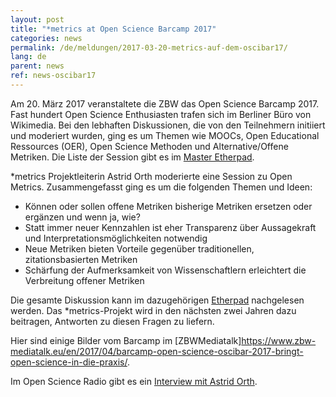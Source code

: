 ```yaml
---
layout: post
title: "*metrics at Open Science Barcamp 2017"
categories: news
permalink: /de/meldungen/2017-03-20-metrics-auf-dem-oscibar17/
lang: de
parent: news
ref: news-oscibar17
---
```


Am 20. März 2017 veranstaltete die ZBW das Open Science Barcamp 2017. Fast hundert Open Science Enthusiasten trafen sich im Berliner Büro von Wikimedia. Bei den lebhaften Diskussionen, die von den Teilnehmern initiiert und moderiert wurden, ging es um Themen wie MOOCs, Open Educational Ressources (OER), Open Science Methoden und Alternative/Offene Metriken. Die Liste der Session gibt es im [Master Etherpad](https://etherpad.wikimedia.org/p/barcamp_open_science_2017).   

\*metrics Projektleiterin Astrid Orth moderierte eine Session zu Open Metrics. Zusammengefasst ging es um die folgenden Themen und Ideen:  
  * Können oder sollen offene Metriken bisherige Metriken ersetzen oder ergänzen und wenn ja, wie?
  * Statt immer neuer Kennzahlen ist eher Transparenz über Aussagekraft und Interpretationsmöglichkeiten notwendig
  * Neue Metriken bieten Vorteile gegenüber traditionellen, zitationsbasierten Metriken
  * Schärfung der Aufmerksamkeit von Wissenschaftlern erleichtert die Verbreitung offener Metriken

Die gesamte Diskussion kann im dazugehörigen [Etherpad](https://etherpad.wikimedia.org/p/oscibar2017_session6) nachgelesen werden.
Das \*metrics-Projekt wird in den nächsten zwei Jahren dazu beitragen, Antworten zu diesen Fragen zu liefern.

Hier sind einige Bilder vom Barcamp im [ZBWMediatalk]https://www.zbw-mediatalk.eu/en/2017/04/barcamp-open-science-oscibar-2017-bringt-open-science-in-die-praxis/.  

Im Open Science Radio gibt es ein [Interview mit Astrid Orth](http://www.openscienceradio.de/2017/03/20/osr066-open-metrics-with-astrid-orth-oscibar-en/).
